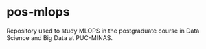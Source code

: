 # pos-mlops
Repository used to study MLOPS in the postgraduate course in Data Science and Big Data at PUC-MINAS.
